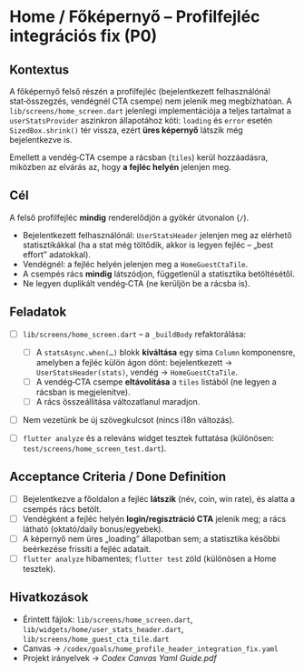 # Home / Főképernyő – Profilfejléc integrációs fix (P0)

## Kontextus

A főképernyő felső részén a profilfejléc (bejelentkezett felhasználónál stat‑összegzés, vendégnél CTA csempe) nem jelenik meg megbízhatóan. A `lib/screens/home_screen.dart` jelenlegi implementációja a teljes tartalmat a `userStatsProvider` aszinkron állapotához köti: `loading` és `error` esetén `SizedBox.shrink()` tér vissza, ezért **üres képernyő** látszik még bejelentkezve is.

Emellett a vendég‑CTA csempe a rácsban (`tiles`) kerül hozzáadásra, miközben az elvárás az, hogy **a fejléc helyén** jelenjen meg.

## Cél

A felső profilfejléc **mindig** renderelődjön a gyökér útvonalon (`/`).

* Bejelentkezett felhasználónál: `UserStatsHeader` jelenjen meg az elérhető statisztikákkal (ha a stat még töltődik, akkor is legyen fejléc – „best effort” adatokkal).
* Vendégnél: a fejléc helyén jelenjen meg a `HomeGuestCtaTile`.
* A csempés rács **mindig** látszódjon, függetlenül a statisztika betöltésétől.
* Ne legyen duplikált vendég‑CTA (ne kerüljön be a rácsba is).

## Feladatok

* [ ] `lib/screens/home_screen.dart` – a `_buildBody` refaktorálása:

  * [ ] A `statsAsync.when(…)` blokk **kiváltása** egy sima `Column` komponensre, amelyben a fejléc külön ágon dönt: bejelentkezett → `UserStatsHeader(stats)`, vendég → `HomeGuestCtaTile`.
  * [ ] A vendég‑CTA csempe **eltávolítása** a `tiles` listából (ne legyen a rácsban is megjelenítve).
  * [ ] A rács összeállítása változatlanul maradjon.
* [ ] Nem vezetünk be új szövegkulcsot (nincs i18n változás).
* [ ] `flutter analyze` és a releváns widget tesztek futtatása (különösen: `test/screens/home_screen_test.dart`).

## Acceptance Criteria / Done Definition

* [ ] Bejelentkezve a főoldalon a fejléc **látszik** (név, coin, win rate), és alatta a csempés rács betölt.
* [ ] Vendégként a fejléc helyén **login/regisztráció CTA** jelenik meg; a rács látható (oktató/daily bonus/egyebek).
* [ ] A képernyő nem üres „loading” állapotban sem; a statisztika későbbi beérkezése frissíti a fejléc adatait.
* [ ] `flutter analyze` hibamentes; `flutter test` zöld (különösen a Home tesztek).

## Hivatkozások

* Érintett fájlok: `lib/screens/home_screen.dart`, `lib/widgets/home/user_stats_header.dart`, `lib/screens/home_guest_cta_tile.dart`
* Canvas → `/codex/goals/home_profile_header_integration_fix.yaml`
* Projekt irányelvek → *Codex Canvas Yaml Guide.pdf*
